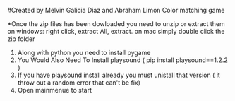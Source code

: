 #Created by Melvin Galicia Diaz and Abraham Limon
Color matching game

*Once the zip files has been dowloaded you need to unzip or extract them
 on windows: right click, extract All, extract.
 on mac simply double click the zip folder
1) Along with python you need to install pygame
2) You Would Also Need To Install playsound ( pip install playsound==1.2.2 )
3) If you have playsound install already you must unistall that version ( it throw out a random error that can't be fix)
4) Open mainmenue to start
